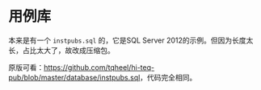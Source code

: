 # 用例库

本来是有一个 `instpubs.sql` 的，它是SQL Server 2012的示例。但因为长度太长，占比太大了，故改成压缩包。

原版可看：<https://github.com/tqheel/hi-teq-pub/blob/master/database/instpubs.sql>，代码完全相同。
